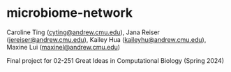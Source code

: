 # microbiome-network
Caroline Ting (cyting@andrew.cmu.edu), Jana Reiser (jereiser@andrew.cmu.edu), Kailey Hua (kaileyhu@andrew.cmu.edu), Maxine Lui (maxinel@andrew.cmu.edu)

Final project for 02-251 Great Ideas in Computational Biology (Spring 2024)